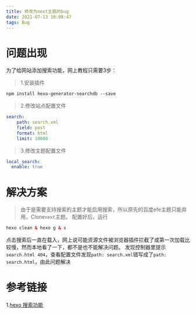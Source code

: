 ```yaml
---
title: 修改为next主题的bug
date: 2021-07-13 10:08:47
tags: Bug
---
```

# 问题出现
为了给网站添加搜索功能，网上教程只需要3步：
> 1.安装插件
```html
npm install hexo-generator-searchdb --save
```
> 2.修改站点配置文件
```yaml
search:
    path: search.xml
    field: post
    format: html
    limit: 10000
```
> 3.修改主题配置文件
```yaml
local_search:
  enable: true
```
# 解决方案
> 由于是需要支持搜索的主题才能启用搜索，所以原先的百度efe主题只能弃用，Clone`next`主题。
> 配置好后，运行
```html
hexo clean & hexo g & s
```
点击搜索后一直在载入，网上说可能资源文件被浏览器插件拦截了或第一次加载比较慢，然而本地看了一下，都不是也不能解决问题。
发现控制器里提示`search.html 404`，查看配置文件发现`path: search.xml`错写成了`path: search.html`，由此问题解决



<div id="container"></div>

# 参考链接
1.[hexo 搜索功能](https://blog.csdn.net/ganzhilin520/article/details/79047983)